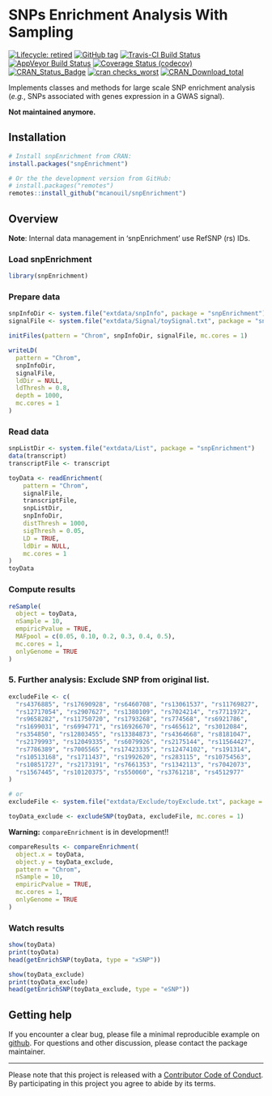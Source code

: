 
<!-- README.md is generated from README.Rmd. Please edit that file -->

# SNPs Enrichment Analysis With Sampling <!--<img src="man/figures/snpEnrichment_hex.png" align="right" width="120" /> -->

<!-- badges: start -->

[![Lifecycle:
retired](https://img.shields.io/badge/lifecycle-retired-orange.svg)](https://www.tidyverse.org/lifecycle/#retired)
[![GitHub
tag](https://img.shields.io/github/tag/mcanouil/snpEnrichment.svg?label=latest%20tag)](https://github.com/mcanouil/snpEnrichment)
[![Travis-CI Build
Status](https://travis-ci.org/mcanouil/snpEnrichment.svg?branch=master)](https://travis-ci.org/mcanouil/snpEnrichment)
[![AppVeyor Build
Status](https://ci.appveyor.com/api/projects/status/github/mcanouil/snpEnrichment?branch=master&svg=true)](https://ci.appveyor.com/project/mcanouil/snpEnrichment)
[![Coverage Status
(codecov)](https://codecov.io/gh/mcanouil/snpEnrichment/branch/master/graph/badge.svg)](https://codecov.io/gh/mcanouil/snpEnrichment)
[![CRAN\_Status\_Badge](http://www.r-pkg.org/badges/version-ago/snpEnrichment)](https://cran.r-project.org/package=snpEnrichment)
[![cran
checks\_worst](https://cranchecks.info/badges/worst/snpEnrichment)](https://cran.r-project.org/web/checks/check_results_snpEnrichment.html)
[![CRAN\_Download\_total](http://cranlogs.r-pkg.org/badges/grand-total/snpEnrichment)](https://cran.r-project.org/package=snpEnrichment)
<!--[![CII Best Practices](https://bestpractices.coreinfrastructure.org/projects/2719/badge)](https://bestpractices.coreinfrastructure.org/projects/2719) -->
<!--[![cran checks_summary](https://cranchecks.info/badges/summary/snpEnrichment)](https://cran.r-project.org/web/checks/check_results_snpEnrichment.html) -->
<!--[![CRAN_Download_month](http://cranlogs.r-pkg.org/badges/snpEnrichment?color=brightgreen)](https://cran.r-project.org/package=snpEnrichment) -->
<!--[![Coverage Status (coveralls)](https://coveralls.io/repos/github/mcanouil/snpEnrichment/badge.svg?branch=master)](https://coveralls.io/github/mcanouil/snpEnrichment?branch=master) -->
<!-- badges: end -->

Implements classes and methods for large scale SNP enrichment analysis
(*e.g.*, SNPs associated with genes expression in a GWAS signal).

**Not maintained anymore.**

## Installation

``` r
# Install snpEnrichment from CRAN:
install.packages("snpEnrichment")

# Or the the development version from GitHub:
# install.packages("remotes")
remotes::install_github("mcanouil/snpEnrichment")
```

## Overview

**Note**: Internal data management in ‘snpEnrichment’ use RefSNP (rs)
IDs.

### Load snpEnrichment

``` r
library(snpEnrichment)
```

### Prepare data

``` r
snpInfoDir <- system.file("extdata/snpInfo", package = "snpEnrichment")
signalFile <- system.file("extdata/Signal/toySignal.txt", package = "snpEnrichment")

initFiles(pattern = "Chrom", snpInfoDir, signalFile, mc.cores = 1)

writeLD(
  pattern = "Chrom", 
  snpInfoDir, 
  signalFile, 
  ldDir = NULL,
  ldThresh = 0.8, 
  depth = 1000, 
  mc.cores = 1
)
```

### Read data

``` r
snpListDir <- system.file("extdata/List", package = "snpEnrichment")
data(transcript)
transcriptFile <- transcript

toyData <- readEnrichment(
    pattern = "Chrom", 
    signalFile, 
    transcriptFile,
    snpListDir, 
    snpInfoDir,
    distThresh = 1000, 
    sigThresh = 0.05, 
    LD = TRUE, 
    ldDir = NULL,
    mc.cores = 1
)
toyData
```

### Compute results

``` r
reSample(
  object = toyData,
  nSample = 10,
  empiricPvalue = TRUE,
  MAFpool = c(0.05, 0.10, 0.2, 0.3, 0.4, 0.5),
  mc.cores = 1,
  onlyGenome = TRUE
)
```

### 5\. Further analysis: Exclude SNP from original list.

``` r
excludeFile <- c(
  "rs4376885", "rs17690928", "rs6460708", "rs13061537", "rs11769827",
  "rs12717054", "rs2907627", "rs1380109", "rs7024214", "rs7711972",
  "rs9658282", "rs11750720", "rs1793268", "rs774568", "rs6921786",
  "rs1699031", "rs6994771", "rs16926670", "rs465612", "rs3012084",
  "rs354850", "rs12803455", "rs13384873", "rs4364668", "rs8181047",
  "rs2179993", "rs12049335", "rs6079926", "rs2175144", "rs11564427",
  "rs7786389", "rs7005565", "rs17423335", "rs12474102", "rs191314",
  "rs10513168", "rs1711437", "rs1992620", "rs283115", "rs10754563",
  "rs10851727", "rs2173191", "rs7661353", "rs1342113", "rs7042073",
  "rs1567445", "rs10120375", "rs550060", "rs3761218", "rs4512977"
)

# or
excludeFile <- system.file("extdata/Exclude/toyExclude.txt", package = "snpEnrichment")
```

``` r
toyData_exclude <- excludeSNP(toyData, excludeFile, mc.cores = 1)
```

**Warning:** `compareEnrichment` is in development\!\!

``` r
compareResults <- compareEnrichment(
  object.x = toyData,
  object.y = toyData_exclude,
  pattern = "Chrom",
  nSample = 10,
  empiricPvalue = TRUE,
  mc.cores = 1,
  onlyGenome = TRUE
)
```

### Watch results

``` r
show(toyData)
print(toyData)
head(getEnrichSNP(toyData, type = "xSNP"))

show(toyData_exclude)
print(toyData_exclude)
head(getEnrichSNP(toyData_exclude, type = "eSNP"))
```

## Getting help

If you encounter a clear bug, please file a minimal reproducible example
on [github](https://github.com/mcanouil/CARoT/issues). For questions and
other discussion, please contact the package maintainer.

-----

Please note that this project is released with a [Contributor Code of
Conduct](.github/CODE_OF_CONDUCT.md). By participating in this project
you agree to abide by its terms.
